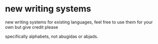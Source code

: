 # new writing systems
new writing systems for existing languages, feel free to use them for your own but give credit please

specifically alphabets, not abugidas or abjads.
